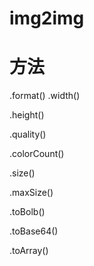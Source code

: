 # img2img


# 方法
.format()
.width()

.height()

.quality()

.colorCount()

.size()

.maxSize()

.toBolb()

.toBase64()

.toArray()
